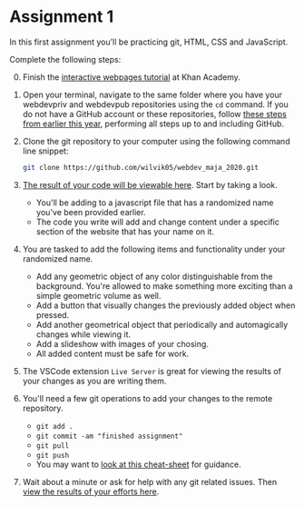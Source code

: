 
# Assignment 1

In this first assignment you'll be practicing git, HTML, CSS and JavaScript.

Complete the following steps:

0. Finish the  [interactive webpages tutorial](https://www.khanacademy.org/computing/computer-programming/html-css-js) at Khan Academy.

1. Open your terminal, navigate to the same folder where you have your webdevpriv and webdevpub repositories using the ``cd`` command. If you do not have a GitHub account or these repositories, follow [these steps from earlier this year](assignment_1/webdev.pdf), performing all steps up to and including GitHub.

2. Clone the git repository to your computer using the following command line snippet:

    ```bash
    git clone https://github.com/wilvik05/webdev_maja_2020.git
    ```

3. [The result of your code will be viewable here](assignment_1). Start by taking a look.
    - You'll be adding to a javascript file that has a randomized name you've been provided earlier.
    - The code you write will add and change content under a specific section of the website that has your name on it.

4. You are tasked to add the following items and functionality under your randomized name.
    - Add any geometric object of any color distinguishable from the background. You're allowed to make something more exciting than a simple geometric volume as well.
    - Add a button that visually changes the previously added object when pressed.
    - Add another geometrical object that periodically and automagically changes while viewing it.
    - Add a slideshow with images of your chosing.
    - All added content must be safe for work.

5. The VSCode extension `Live Server` is great for viewing the results of your changes as you are writing them.

6. You'll need a few git operations to add your changes to the remote repository.
    - ``git add .``
    - ``git commit -am "finished assignment"``
    - ``git pull``
    - ``git push``
    - You may want to [look at this cheat-sheet](https://education.github.com/git-cheat-sheet-education.pdf) for guidance.

7. Wait about a minute or ask for help with any git related issues. Then [view the results of your efforts here](assignment_1).
